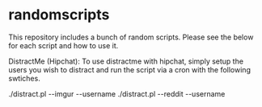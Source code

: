 # randomscripts

This repository includes a bunch of random scripts. Please see the below for each script and how to use it. 

DistractMe (Hipchat):
To use distractme with hipchat, simply setup the users you wish to distract and run the script via a cron with the following swtiches. 

./distract.pl --imgur --username
./distract.pl --reddit --username
